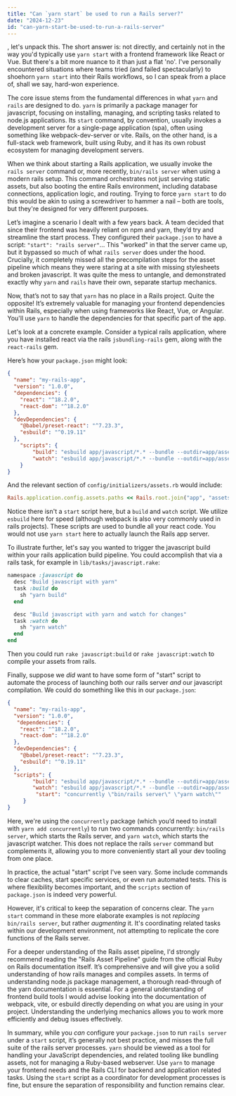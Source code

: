 ```yaml
---
title: "Can `yarn start` be used to run a Rails server?"
date: "2024-12-23"
id: "can-yarn-start-be-used-to-run-a-rails-server"
---
```


, let's unpack this. The short answer is: not directly, and certainly not in the way you'd typically use `yarn start` with a frontend framework like React or Vue. But there's a bit more nuance to it than just a flat 'no'. I've personally encountered situations where teams tried (and failed spectacularly) to shoehorn `yarn start` into their Rails workflows, so I can speak from a place of, shall we say, hard-won experience.

The core issue stems from the fundamental differences in what `yarn` and `rails` are designed to do. `yarn` is primarily a package manager for javascript, focusing on installing, managing, and scripting tasks related to node.js applications. Its `start` command, by convention, usually invokes a development server for a single-page application (spa), often using something like webpack-dev-server or vite. Rails, on the other hand, is a full-stack web framework, built using Ruby, and it has its own robust ecosystem for managing development servers.

When we think about starting a Rails application, we usually invoke the `rails server` command or, more recently, `bin/rails server` when using a modern rails setup. This command orchestrates not just serving static assets, but also booting the entire Rails environment, including database connections, application logic, and routing. Trying to force `yarn start` to do this would be akin to using a screwdriver to hammer a nail – both are tools, but they're designed for very different purposes.

Let’s imagine a scenario I dealt with a few years back. A team decided that since their frontend was heavily reliant on npm and yarn, they’d try and streamline the start process. They configured their `package.json` to have a script: `"start": "rails server"`… This "worked" in that the server came up, but it bypassed so much of what `rails server` does under the hood. Crucially, it completely missed all the precompilation steps for the asset pipeline which means they were staring at a site with missing stylesheets and broken javascript. It was quite the mess to untangle, and demonstrated exactly why `yarn` and `rails` have their own, separate startup mechanics.

Now, that’s not to say that `yarn` has no place in a Rails project. Quite the opposite! It’s extremely valuable for managing your frontend dependencies within Rails, especially when using frameworks like React, Vue, or Angular. You'll use `yarn` to handle the dependencies for that specific part of the app.

Let's look at a concrete example. Consider a typical rails application, where you have installed react via the rails `jsbundling-rails` gem, along with the `react-rails` gem.

Here’s how your `package.json` might look:

```json
{
  "name": "my-rails-app",
  "version": "1.0.0",
  "dependencies": {
    "react": "^18.2.0",
    "react-dom": "^18.2.0"
  },
  "devDependencies": {
    "@babel/preset-react": "^7.23.3",
    "esbuild": "^0.19.11"
  },
    "scripts": {
        "build": "esbuild app/javascript/*.* --bundle --outdir=app/assets/builds",
        "watch": "esbuild app/javascript/*.* --bundle --outdir=app/assets/builds --watch"
    }
}
```
And the relevant section of `config/initializers/assets.rb` would include:

```ruby
Rails.application.config.assets.paths << Rails.root.join("app", "assets", "builds")
```

Notice there isn't a `start` script here, but a `build` and `watch` script. We utilize `esbuild` here for speed (although webpack is also very commonly used in rails projects). These scripts are used to bundle all your react code. You would not use `yarn start` here to actually launch the Rails app server.

To illustrate further, let's say you wanted to trigger the javascript build within your rails application build pipeline. You could accomplish that via a rails task, for example in `lib/tasks/javascript.rake`:

```ruby
namespace :javascript do
  desc "Build javascript with yarn"
  task :build do
    sh "yarn build"
  end

  desc "Build javascript with yarn and watch for changes"
  task :watch do
    sh "yarn watch"
  end
end

```
Then you could run `rake javascript:build` or `rake javascript:watch` to compile your assets from rails.

Finally, suppose we *did* want to have some form of "start" script to automate the process of launching both our rails server *and* our javascript compilation. We could do something like this in our `package.json`:

```json
{
  "name": "my-rails-app",
  "version": "1.0.0",
   "dependencies": {
    "react": "^18.2.0",
    "react-dom": "^18.2.0"
  },
  "devDependencies": {
    "@babel/preset-react": "^7.23.3",
    "esbuild": "^0.19.11"
  },
  "scripts": {
        "build": "esbuild app/javascript/*.* --bundle --outdir=app/assets/builds",
        "watch": "esbuild app/javascript/*.* --bundle --outdir=app/assets/builds --watch",
         "start": "concurrently \"bin/rails server\" \"yarn watch\""
     }
}
```

Here, we're using the `concurrently` package (which you’d need to install with `yarn add concurrently`) to run two commands concurrently: `bin/rails server`, which starts the Rails server, and `yarn watch`, which starts the javascript watcher. This does not replace the rails `server` command but complements it, allowing you to more conveniently start all your dev tooling from one place.

In practice, the actual "start" script I've seen vary. Some include commands to clear caches, start specific services, or even run automated tests. This is where flexibility becomes important, and the `scripts` section of `package.json` is indeed very powerful.

However, it's critical to keep the separation of concerns clear. The `yarn start` command in these more elaborate examples is not *replacing* `bin/rails server`, but rather *augmenting* it. It's coordinating related tasks within our development environment, not attempting to replicate the core functions of the Rails server.

For a deeper understanding of the Rails asset pipeline, I'd strongly recommend reading the "Rails Asset Pipeline" guide from the official Ruby on Rails documentation itself. It’s comprehensive and will give you a solid understanding of how rails manages and compiles assets. In terms of understanding node.js package management, a thorough read-through of the yarn documentation is essential. For a general understanding of frontend build tools I would advise looking into the documentation of webpack, vite, or esbuild directly depending on what you are using in your project. Understanding the underlying mechanics allows you to work more efficiently and debug issues effectively.

In summary, while you *can* configure your `package.json` to run `rails server` under a `start` script, it’s generally not best practice, and misses the full suite of the rails server processes. `yarn` should be viewed as a tool for handling your JavaScript dependencies, and related tooling like bundling assets, not for managing a Ruby-based webserver. Use `yarn` to manage your frontend needs and the Rails CLI for backend and application related tasks. Using the `start` script as a coordinator for development processes is fine, but ensure the separation of responsibility and function remains clear.

